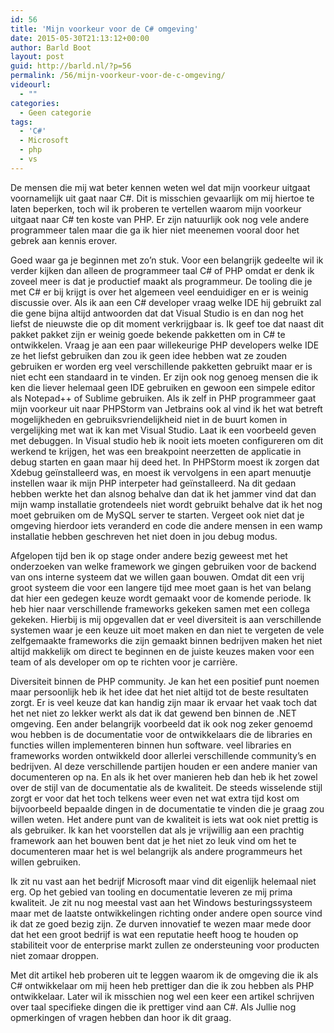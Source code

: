 ```yaml
---
id: 56
title: 'Mijn voorkeur voor de C# omgeving'
date: 2015-05-30T21:13:12+00:00
author: Barld Boot
layout: post
guid: http://barld.nl/?p=56
permalink: /56/mijn-voorkeur-voor-de-c-omgeving/
videourl:
  - ""
categories:
  - Geen categorie
tags:
  - 'C#'
  - Microsoft
  - php
  - vs
---
```

De mensen die mij wat beter kennen weten wel dat mijn voorkeur uitgaat voornamelijk uit gaat naar C#. Dit is misschien gevaarlijk om mij hiertoe te laten beperken, toch wil ik proberen te vertellen waarom mijn voorkeur uitgaat naar C# ten koste van PHP. Er zijn natuurlijk ook nog vele andere programmeer talen maar die ga ik hier niet meenemen vooral door het gebrek aan kennis erover.

Goed waar ga je beginnen met zo&#8217;n stuk. Voor een belangrijk gedeelte wil ik verder kijken dan alleen de programmeer taal C# of PHP omdat er denk ik zoveel meer is dat je productief maakt als programmeur. De tooling die je met C# er bij krijgt is over het algemeen veel eenduidiger en er is weinig discussie over. Als ik aan een C# developer vraag welke IDE hij gebruikt zal die gene bijna altijd antwoorden dat dat Visual Studio is en dan nog het liefst de nieuwste die op dit moment verkrijgbaar is. Ik geef toe dat naast dit pakket pakket zijn er weinig goede bekende pakketten om in C# te ontwikkelen. Vraag je aan een paar willekeurige PHP developers welke IDE ze het liefst gebruiken dan zou ik geen idee hebben wat ze zouden gebruiken er worden erg veel verschillende pakketten gebruikt maar er is niet echt een standaard in te vinden. Er zijn ook nog genoeg mensen die ik ken die liever helemaal geen IDE gebruiken en gewoon een simpele editor als Notepad++ of Sublime gebruiken. Als ik zelf in PHP programmeer gaat mijn voorkeur uit naar PHPStorm van Jetbrains ook al vind ik het wat betreft mogelijkheden en gebruiksvriendelijkheid niet in de buurt komen in vergelijking met wat ik kan met Visual Studio. Laat ik een voorbeeld geven met debuggen. In Visual studio heb ik nooit iets moeten configureren om dit werkend te krijgen, het was een breakpoint neerzetten de applicatie in debug starten en gaan maar hij deed het. In PHPStorm moest ik zorgen dat Xdebug geïnstalleerd was, en moest ik vervolgens in een apart menuutje instellen waar ik mijn PHP interpeter had geïnstalleerd. Na dit gedaan hebben werkte het dan alsnog behalve dan dat ik het jammer vind dat dan mijn wamp installatie grotendeels niet wordt gebruikt behalve dat ik het nog moet gebruiken om de MySQL server te starten. Vergeet ook niet dat je omgeving hierdoor iets veranderd en code die andere mensen in een wamp installatie hebben geschreven het niet doen in jou debug modus.

Afgelopen tijd ben ik op stage onder andere bezig geweest met het onderzoeken van welke framework we gingen gebruiken voor de backend van ons interne systeem dat we willen gaan bouwen. Omdat dit een vrij groot systeem die voor een langere tijd mee moet gaan is het van belang dat hier een gedegen keuze wordt gemaakt voor de komende periode. Ik heb hier naar verschillende frameworks gekeken samen met een collega gekeken. Hierbij is mij opgevallen dat er veel diversiteit is aan verschillende systemen waar je een keuze uit moet maken en dan niet te vergeten de vele zelfgemaakte frameworks die zijn gemaakt binnen bedrijven maken het niet altijd makkelijk om direct te beginnen en de juiste keuzes maken voor een team of als developer om op te richten voor je carrière.

Diversiteit binnen de PHP community. Je kan het een positief punt noemen maar persoonlijk heb ik het idee dat het niet altijd tot de beste resultaten zorgt. Er is veel keuze dat kan handig zijn maar ik ervaar het vaak toch dat het net niet zo lekker werkt als dat ik dat gewend ben binnen de .NET omgeving. Een ander belangrijk voorbeeld dat ik ook nog zeker genoemd wou hebben is de documentatie voor de ontwikkelaars die de libraries en functies willen implementeren binnen hun software. veel libraries en frameworks worden ontwikkeld door allerlei verschillende community&#8217;s en bedrijven. Al deze verschillende partijen houden er een andere manier van documenteren op na. En als ik het over manieren heb dan heb ik het zowel over de stijl van de documentatie als de kwaliteit. De steeds wisselende stijl zorgt er voor dat het toch telkens weer even net wat extra tijd kost om bijvoorbeeld bepaalde dingen in de documentatie te vinden die je graag zou willen weten. Het andere punt van de kwaliteit is iets wat ook niet prettig is als gebruiker. Ik kan het voorstellen dat als je vrijwillig aan een prachtig framework aan het bouwen bent dat je het niet zo leuk vind om het te documenteren maar het is wel belangrijk als andere programmeurs het willen gebruiken.

Ik zit nu vast aan het bedrijf Microsoft maar vind dit eigenlijk helemaal niet erg. Op het gebied van tooling en documentatie leveren ze mij prima kwaliteit. Je zit nu nog meestal vast aan het Windows besturingssysteem maar met de laatste ontwikkelingen richting onder andere open source vind ik dat ze goed bezig zijn. Ze durven innovatief te wezen maar mede door dat het een groot bedrijf is wat een reputatie heeft hoog te houden op stabiliteit voor de enterprise markt zullen ze ondersteuning voor producten niet zomaar droppen.

Met dit artikel heb proberen uit te leggen waarom ik de omgeving die ik als C# ontwikkelaar om mij heen heb prettiger dan die ik zou hebben als PHP ontwikkelaar. Later wil ik misschien nog wel een keer een artikel schrijven over taal specifieke dingen die ik prettiger vind aan C#. Als Jullie nog opmerkingen of vragen hebben dan hoor ik dit graag.